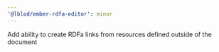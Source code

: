 ```yaml
---
'@lblod/ember-rdfa-editor': minor
---
```


Add ability to create RDFa links from resources defined outside of the document
